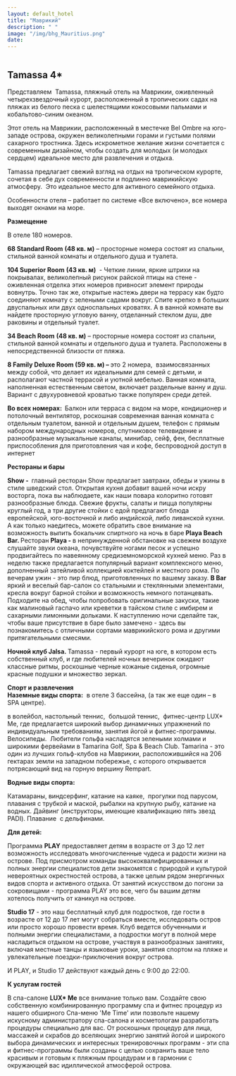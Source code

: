 ```yaml
---
layout: default_hotel
title: "Маврикий"
description: " "
image: "/img/bhg_Mauritius.png"
date: 
---
```



<div id="photo_gallery"><a class="gallery" rel="group" href="/hotels/mauritius/11796/0iMaMF0frj.jpg" target="_blank" title=""><img src="https://raw.githubusercontent.com/52tour/52tour.github.io/main/hotels/mauritius/11796/_0iMaMF0frj.jpg" alt=""></a><a class="gallery" rel="group" href="/hotels/mauritius/11796/9Izx9xqVzh.jpg" target="_blank" title=""><img src="https://raw.githubusercontent.com/52tour/52tour.github.io/main/hotels/mauritius/11796/_9Izx9xqVzh.jpg" alt=""></a><a class="gallery" rel="group" href="/hotels/mauritius/11796/JDRwZ9AfyZ.jpg" target="_blank" title=""><img src="https://raw.githubusercontent.com/52tour/52tour.github.io/main/hotels/mauritius/11796/_JDRwZ9AfyZ.jpg" alt=""></a><a class="gallery" rel="group" href="/hotels/mauritius/11796/OLQBWDgXSI.jpg" target="_blank" title=""><img src="https://raw.githubusercontent.com/52tour/52tour.github.io/main/hotels/mauritius/11796/_OLQBWDgXSI.jpg" alt=""></a><a class="gallery" rel="group" href="/hotels/mauritius/11796/ZWhj4TMKWa.jpg" target="_blank" title=""><img src="https://raw.githubusercontent.com/52tour/52tour.github.io/main/hotels/mauritius/11796/_ZWhj4TMKWa.jpg" alt=""></a><a class="gallery" rel="group" href="/hotels/mauritius/11796/cxNli4foob.jpg" target="_blank" title=""><img src="https://raw.githubusercontent.com/52tour/52tour.github.io/main/hotels/mauritius/11796/_cxNli4foob.jpg" alt=""></a><a class="gallery" rel="group" href="/hotels/mauritius/11796/dU9gGYTs0q.jpg" target="_blank" title=""><img src="https://raw.githubusercontent.com/52tour/52tour.github.io/main/hotels/mauritius/11796/_dU9gGYTs0q.jpg" alt=""></a><a class="gallery" rel="group" href="/hotels/mauritius/11796/ej8LgU6kVB.jpg" target="_blank" title=""><img src="https://raw.githubusercontent.com/52tour/52tour.github.io/main/hotels/mauritius/11796/_ej8LgU6kVB.jpg" alt=""></a><a class="gallery" rel="group" href="/hotels/mauritius/11796/lB9uSQtMit.jpg" target="_blank" title=""><img src="https://raw.githubusercontent.com/52tour/52tour.github.io/main/hotels/mauritius/11796/_lB9uSQtMit.jpg" alt=""></a><a class="gallery" rel="group" href="/hotels/mauritius/11796/qyVHR0BELy.jpg" target="_blank" title=""><img src="https://raw.githubusercontent.com/52tour/52tour.github.io/main/hotels/mauritius/11796/_qyVHR0BELy.jpg" alt=""></a><a class="gallery" rel="group" href="/hotels/mauritius/11796/y5j8CtF3of.jpg" target="_blank" title=""><img src="https://raw.githubusercontent.com/52tour/52tour.github.io/main/hotels/mauritius/11796/_y5j8CtF3of.jpg" alt=""></a></div>

<div id="content"><div class="message"><h2>Tamassa 4*</h2><p>Представляем &nbsp;Tamassa, пляжный отель на Маврикии, оживленный четырехзвездочный курорт, расположенный в тропических садах на пляжах из белого песка с шелестящими кокосовыми пальмами и кобальтово-синим океаном.</p><p>Этот отель на Маврикии, расположенный в местечке Bel Ombre на юго-западе острова, окружен великолепными горами и густыми полями сахарного тростника. Здесь искрометное желание жизни сочетается с современным дизайном, чтобы создать для молодых (и молодых сердцем) идеальное место для развлечения и отдыха.</p><p>Tamassa предлагает свежий взгляд на отдых на тропическом курорте, сочетая в себе дух современности и подлинно маврикийскую атмосферу. &nbsp;Это идеальное место для активного семейного отдыха.</p><p>Особенности отеля – работает по системе «Все включено», все номера выходят окнами на море.</p><p><b>Размещение</b></p><p>В отеле 180 номеров.</p><p><b>68 Standard Room</b> <b>(48 кв. м)</b> – просторные номера состоят из спальни, стильной ванной комнаты и отдельного душа и туалета. &nbsp;</p><p><b>104 Superior Room</b> <b>(43 кв. м)</b> &nbsp;- Четкие линии, яркие штрихи на покрывалах, великолепный рисунок райской птицы на стене - оживленная отделка этих номеров привносит элемент природы вовнутрь. Точно так же, открытые настежь двери на террасу как будто соединяют комнату с зелеными садами вокруг. Спите крепко в больших двуспальных или двух односпальных кроватях. А в ванной комнате вы найдете просторную угловую ванну, отделанный стеклом душ, две раковины и отдельный туалет.</p><p><b>34 </b><b>Beach</b><b> </b><b>Room</b> <b>(48 кв. м)</b> – просторные номера состоят из спальни, стильной ванной комнаты и отдельного душа и туалета. Расположены в непосредственной близости от пляжа.</p><p><b>8 </b><b>Family</b><b> </b><b>Deluxe</b><b> </b><b>Room</b><b> </b><b>(59 кв. м) – </b>это 2 номера, &nbsp;взаимосвязанных между собой, что делает их идеальными для семей с детьми, и располагают частной террасой и уютной мебелью. Ванная комната, наполненная естественным светом, включает раздельные ванну и душ. Вариант с двухуровневой кроватью также популярен среди детей.</p><p><b>Во всех номерах:&nbsp; </b>Балкон или терраса с видом на море, кондиционер и потолочный вентилятор, роскошная современная ванная комната с отдельным туалетом, ванной и отдельным душем, телефон с прямым набором международных номеров, спутниковое телевидение и разнообразные музыкальные каналы, минибар, сейф, фен, бесплатные приспособления для приготовления чая и кофе, беспроводной доступ в интернет</p><p><b>Рестораны и бары</b></p><p><b>Show - &nbsp;</b>главный ресторан Show предлагает завтраки, обеды и ужины в стиле шведский стол. Открытая кухня добавит вашей ночи искру восторга, пока вы наблюдаете, как наши повара колоритно готовят разнообразные блюда. Свежие фрукты, салаты и пицца популярны круглый год, а три другие стойки с едой предлагают блюда европейской, юго-восточной и либо индийской, либо ливанской кухни. А как только наедитесь, можете обратить свое внимание на возможность выпить бокальчик спиртного на ночь в баре<b> Playa Beach Bar. </b>Ресторан<b> Playa - </b>в непринужденной обстановке на свежем воздухе слушайте звуки океана, почувствуйте ногами песок и успешно продвигайтесь по навеянному средиземноморской кухней меню. Раз в неделю также предлагается популярный вариант комплексного меню, дополненный затейливой коллекцией коктейлей и местного рома. По вечерам ужин - это пир блюд, приготовленных по вашему заказу. <b>B Bar </b>яркий и веселый бар-салон со стальными и стеклянными элементами, кресла вокруг барной стойки и возможность немного потанцевать. Подходите на обед, чтобы попробовать оригинальные закуски, такие как малиновый гаспачо или креветки в тайском стиле с имбирем и сахарными лимонными дольками. К наступлению ночи сделайте так, чтобы ваше присутствие в баре было замечено - здесь вы познакомитесь с отличными сортами маврикийского рома и другими притягательными смесями.</p><p><b>Ночной клуб Jalsa. </b>Tamassa - первый курорт на юге, в котором есть собственный клуб, и где любителей ночных вечеринок ожидают классные ритмы, роскошные черные кожаные сиденья, огромные красные подушки и множество зеркал.</p><p></p><p><b>Спорт и развлечения<br> Наземные виды спорта:</b> &nbsp;в отеле 3 бассейна, (а так же еще один – в SPA центре).</p><p>в волейбол, настольный теннис,&nbsp; большой теннис, &nbsp;фитнес-центр LUX* Me, где предлагается широкий выбор динамичных упражнений по индивидуальным требованиям, занятия йогой и фитнес-программы. Велосипеды.&nbsp; Любители гольфа насладятся зелеными холмами и широкими фервейами в Tamarina Golf, Spa &amp; Beach Club. Tamarina - это один из лучших гольф-клубов на Маврикии, расположившийся на 206 гектарах земли на западном побережье, с которого открывается потрясающий вид на горную вершину Rempart.</p><p><b>Водные виды спорта:</b></p><p>Катамараны, виндсерфинг, катание на каяке, &nbsp;прогулки под парусом, плавания с трубкой и маской, рыбалки на крупную рыбу, катание на водных. Дайвинг (инструкторы, имеющие квалификацию пять звезд PADI). Плавание&nbsp; с дельфинами.</p><p><b>Для детей: </b></p><p>Программа <b>PLAY</b> предоставляет детям в возрасте от 3 до 12 лет возможность исследовать многочисленные чудеса и радости жизни на острове. Под присмотром команды высококвалифицированных и полных энергии специалистов дети знакомятся с природой и культурой невероятных окрестностей острова, а также целым рядом энергичных видов спорта и активного отдыха. От занятий искусством до погони за сокровищами - программа PLAY это все, чего бы вашим детям хотелось получить от каникул на острове.</p><p><b>Studio 17</b> - это наш бесплатный клуб для подростков, где гости в возрасте от 12 до 17 лет могут собраться вместе, исследовать остров или просто хорошо провести время. Клуб ведется обученными и полными энергии специалистами, а подростки могут в полной мере насладиться отдыхом на острове, участвуя в разнообразных занятиях, включая местные танцы и языковые уроки, занятия спортом на пляже и увлекательные поездки-приключения вокруг острова.</p><p>И PLAY, и Studio 17 действуют каждый день с 9:00 до 22:00.</p><p><b>К услугам гостей</b></p><p>В спа-салоне <b>LUX* Me</b> все внимание только вам. Создайте свою собственную комбинированную программу спа и фитнес процедур из нашего обширного Спа-меню 'Me Time' или позвольте нашему искусному администратору спа-салона и косметологам разработать процедуры специально для вас. От роскошных процедур для лица, массажей и скрабов до вселяющих энергию занятий йогой и широкого выбора динамических и интересных тренировочных программ - эти спа и фитнес-программы были созданы с целью сохранить ваше тело красивым и готовым к пляжным процедурам и в гармонии с окружающей вас идиллической атмосферой острова.</p></div>

<br><br><br></div>